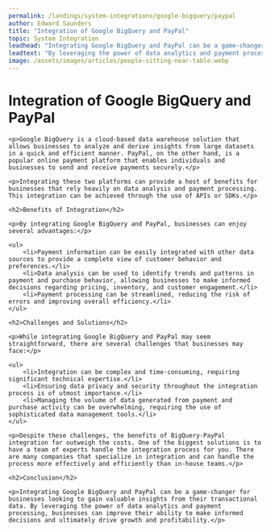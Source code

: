 ```yaml
---
permalink: /landings/system-integrations/google-bigquery/paypal
author: Edward Saunders
title: "Integration of Google BigQuery and PayPal"
topic: System Integration
leadhead: "Integrating Google BigQuery and PayPal can be a game-changer for businesses looking to gain valuable insights from their transactional data"
leadtext: "By leveraging the power of data analytics and payment processing, businesses can improve their ability to make informed decisions and ultimately drive growth and profitability."
image: /assets/images/articles/people-sitting-near-table.webp
---
```

<div class="arttext">
	<h1>Integration of Google BigQuery and PayPal</h1>

	<p>Google BigQuery is a cloud-based data warehouse solution that allows businesses to analyze and derive insights from large datasets in a quick and efficient manner. PayPal, on the other hand, is a popular online payment platform that enables individuals and businesses to send and receive payments securely.</p>

	<p>Integrating these two platforms can provide a host of benefits for businesses that rely heavily on data analysis and payment processing. This integration can be achieved through the use of APIs or SDKs.</p>

	<h2>Benefits of Integration</h2>

	<p>By integrating Google BigQuery and PayPal, businesses can enjoy several advantages:</p>

	<ul>
		<li>Payment information can be easily integrated with other data sources to provide a complete view of customer behavior and preferences.</li>
		<li>Data analysis can be used to identify trends and patterns in payment and purchase behavior, allowing businesses to make informed decisions regarding pricing, inventory, and customer engagement.</li>
		<li>Payment processing can be streamlined, reducing the risk of errors and improving overall efficiency.</li>
	</ul>

	<h2>Challenges and Solutions</h2>

	<p>While integrating Google BigQuery and PayPal may seem straightforward, there are several challenges that businesses may face:</p>

	<ul>
		<li>Integration can be complex and time-consuming, requiring significant technical expertise.</li>
		<li>Ensuring data privacy and security throughout the integration process is of utmost importance.</li>
		<li>Managing the volume of data generated from payment and purchase activity can be overwhelming, requiring the use of sophisticated data management tools.</li>
	</ul>

	<p>Despite these challenges, the benefits of BigQuery-PayPal integration far outweigh the costs. One of the biggest solutions is to have a team of experts handle the integration process for you. There are many companies that specialize in integration and can handle the process more effectively and efficiently than in-house teams.</p>

	<h2>Conclusion</h2>

	<p>Integrating Google BigQuery and PayPal can be a game-changer for businesses looking to gain valuable insights from their transactional data. By leveraging the power of data analytics and payment processing, businesses can improve their ability to make informed decisions and ultimately drive growth and profitability.</p>

</div>